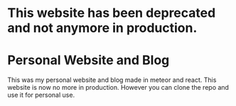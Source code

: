 # This website has been deprecated and not anymore in production.


# Personal Website and Blog

This was my personal website and blog made in meteor and react. This website is now no more in production. However you can clone the repo and use it for personal use.

